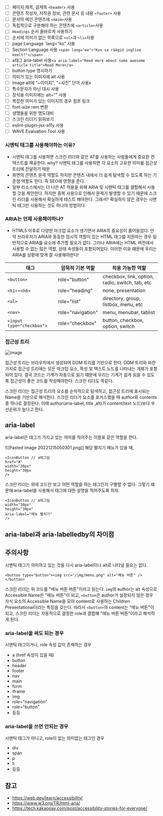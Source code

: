 - [ ] 페이지 제목, 글제목 `<header>` 사용
- [ ] 콘텐츠 작성자, 저작권 정보, 관련 문서 등 내용 `<footer>` 사용
- [ ] 문서의 메인 콘텐츠에 `<maim>`사용
- [ ] 독립적으로 구분해야 하는 콘텐츠에 `<article>`사용
- [ ] `Headings` 순서 올바르게 사용하기
- [ ]  순서에 의미가 없는 목록으로 `<ul>`과 `<li>`사용
- [ ] page Language  `lang="ko" 사용
- [ ] Section Language 사용 `<span lang="ee">"Kas sa räägid inglise keelt?"</span>`
- [ ] a태그 aria-label 사용`<a aria-label="Read more about some awesome article title">Read More</a>`
- [ ] button type 명시하기 
- [ ] 의미가 있는 이미지에 alt 사용
- [ ] image alt에 "~이미지", "~사진" 단어 사용x
- [ ] 특수문자가 아닌 대시 사용 
- [ ] 장식용 이미지에는 alt="" 사용
- [ ] 복잡한 의미가 있는 이미지의 경우 점프 링크
- [ ] font-size rem 변환
- [ ] 생맹들을 위한 명도대비
- [ ] 스크린 리더기 읽혀보기
- [ ] eslint-plugin-jsx-a11y 사용
- [ ] WAVE Evaluation Tool 사용

### 시멘틱 태그를 사용해야하는 이유?
- 시맨틱 태그를 사용하면 스크린 리더와 같은 AT를 사용하는 사람들에게 중요한 컨텍스트를 제공한다. why? 시맨틱 태그를 사용하면 각 요소의 고유한 의미를 접근성 트리에 전달하기 때문
- 화면의 콘텐츠 윤곽 역할도 하지만 콘텐츠 내에서 더 쉽게 탐색할 수 있도록 하는 기준점 역할도 한다. 즉 SEO에 영향을 준다.
- 일부 리소스에서는 더 나은 AT 적용을 위해 ARIA 및 시맨틱 태그를 결합해서 사용할 것을 제안한다. 하지만 중복 사용으로 인해서 문제가 발생할 수 있기 때문에 스크린 리더를 사용해서 확실하게 테스트 해야한다. 그래서? 확실하지 않은 경우는 시맨틱 태그만 사용하는 것도 하나의 방법이다.

### ARIA는 언제 사용해야하나?
- HTML5 이후로 다양한 마크업 요소가 생기면서 ARIA의 중요성이 줄어들었다. 만약 브라우저가 ARIA와 동등한 암시적 역할이 있는 HTML 태그를 지원하는 경우 일반적으로 ARIA를 요소에 추가할 필요가 없다. 그러나 ARIA에는 HTML 버전에서 사용할 수 없는 많은 역할, 상태 속성들이 포함되어있다. 이러한 이유 떄문에 우리는 ARIA를 상황에 맞게 잘 사용해야한다!

| 태그 | 암묵적 기본 역할 | 적용 가능한 역할 |
| --------------------- | ------------------ | ------------------ |
| `<button>` | role="button" |  checkbox, link, option, radio, switch, tab, etc  |
| `<h1>`~`<h6>` | role="heading" | none, presentation |
| `<ul>` | role="list" | directory, group, listbox, menu, etc |
| `<nav>` | role="navigation" | menu, menubar, tablist |
| `<input type="checkbox">` | role="checkbox" | button, checkbox, option, switch |

### 접근성 트리
![image](https://user-images.githubusercontent.com/52567149/204143898-09b33f0f-62e9-4a81-aab6-a083fc6d704c.png)

접근성 트리는 브라우저에서 생성되며 DOM 트리를 기반으로 한다. DOM 트리와 마찬가지로 접근성 트리에는 모든 마크업 요소, 특성 및 텍스트 노드를 나타내는 개체가 포함되어 있다. 결국 코드는 기계가 자동으로 읽기 떄문에 우리는 기계가 쉽게 읽을 수 있도록 접근성이 좋은 코드를 작성해야한다. 스크린 리더도 똑같다.

스크린 리더는 접근성 트리의 요소를 순차적으로 탐색하고, 접근성 트리에 표시되는 Name을 기반으로 해석한다. 스크린 리더가 요소를 포커스했을 때 author와 contents중 하나로 결정된다. 이때 author(aria-label, title ,alt)가 content(text 노드)보다 우선순위가 높다고 한다.


## aria-label
aria-label은 태그가 가지고 있는 의미를 적어주는 이름표 같은 역할을 한다.

![[Pasted image 20221215050301.png]]
해당 펼치기 메뉴가 있을 때, 
```tsx
<IconButton // a태그임
href="#"
width="30px"
height="30px
/>
```

스크린 리더는 위에 코드만 보고 어떤 역할을 하는 태그인지 구별할 수 없다. 그렇기 떄문에 aria-label을 사용해서 태그에 대한 설명을 적어주도록 하자.

```tsx
<IconButton // a태그임
width="30px"
height="30px"
aria-label="메뉴 펼치기"
/>
```

## aria-label과 aria-labelledby의 차이점


## 주의사항
시맨틱 태그가 의미하고 있는 것을 다시 aria-label이나 alt로 나타낼 필요는 없다. 

```tsx
<button type="button"><img src="/img/menu.png" alt="메뉴 버튼" /></button>
```
스크린 리더는 위 코드를 "메뉴 버튼 버튼"이라고 읽는다. `img`의 author는 alt 속성으로 Accessible Name은 "메뉴 버튼"이 되고, `<button`은 author가 설정되지 않은 경우 자식 요소의 Accessible Name을 모아 content로 사용하는 Children Presentational이라는 특징을 갖는다. 따라서 `<button>`의 content는 "메뉴 버튼"이 되고, 스크린 리더는 자동적으로 결정한 role과 결합해 "메뉴 버튼 버튼"이라고 해석하게 된다.

### aria-label을 써도 되는 경우
시맨틱 태그이거나, role 속성 값이 존재하는 경우
-   a (href 속성이 있을 때)
-   button
-   header
-   footer
-   nav
-   main
-   form
-   iframe
-   img
-   role="navigation"
-   role="button"
- 등등

### aria-label을 쓰면 안되는 경우
시맨틱 태그가 아니고, role이 없는 의미없는 태그인 경우
-   div
-   span
-   p
-   li
- 등등

## 참고
- https://web.dev/learn/accessibility/
- https://www.w3.org/TR/html-aria/
- https://tech.kakaopay.com/post/accessibility-stories-for-everyone/